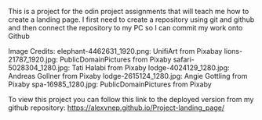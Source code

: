 This is a project for the odin project assignments that will teach me how to create a landing page.
I first need to create a repository using git and github and then connect the repository to my PC so I can commit my work onto Github

Image Credits:
elephant-4462631_1920.png: UnifiArt from Pixabay
lions-21787_1920.jpg: PublicDomainPictures from Pixaby
safari-5028304_1280.jpg: Tati Halabi from Pixaby
lodge-4024129_1280.jpg: Andreas Gollner from Pixaby
lodge-2615124_1280.jpg: Angie Gottling from Pixaby
spa-16985_1280.jpg: PublicDomainPictures from Pixaby

To view this project you can follow this link to the deployed version from my github repository:
https://alexvnep.github.io/Project-landing_page/
